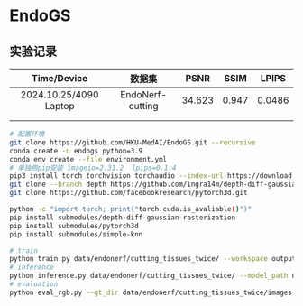 # EndoGS

## 实验记录

|      Time/Device       |      数据集      |  PSNR  | SSIM  | LPIPS  |
| :--------------------: | :--------------: | :----: | :---: | :----: |
| 2024.10.25/4090 Laptop | EndoNerf-cutting | 34.623 | 0.947 | 0.0486 |
|                        |                  |        |       |        |
|                        |                  |        |       |        |





```bash
# 配置环境
git clone https://github.com/HKU-MedAI/EndoGS.git --recursive
conda create -n endogs python=3.9  
conda env create --file environment.yml
# 单独用pip安装 imageio=2.31.2  lpips=0.1.4
pip3 install torch torchvision torchaudio --index-url https://download.pytorch.org/whl/cu118
git clone --branch depth https://github.com/ingra14m/depth-diff-gaussian-rasterization.git --recursive
git clone https://github.com/facebookresearch/pytorch3d.git

python -c "import torch; print("torch.cuda.is_avaliable()")"
pip install submodules/depth-diff-gaussian-rasterization
pip install submodules/pytorch3d
pip install submodules/simple-knn

# train
python train.py data/endonerf/cutting_tissues_twice/ --workspace output/cutting/
# inference
python inference.py data/endonerf/cutting_tissues_twice/ --model_path output/cutting/point_cloud/iteration_60000
# evaluation
python eval_rgb.py --gt_dir data/endonerf/cutting_tissues_twice/images --mask_dir data/endonerf/cutting_tissues_twice/gt_masks --img_dir output/cutting/point_cloud/iteration_60000/render

```

